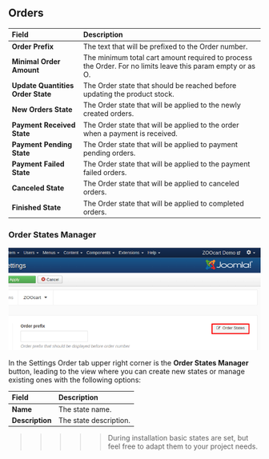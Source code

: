 ## Orders

| Field       | Description |
| :---------- | :---------- |
| **Order Prefix** | The text that will be prefixed to the Order number. |
| **Minimal Order Amount** | The minimum total cart amount required to process the Order. For no limits leave this param empty or as O. |
| **Update Quantities Order State** | The Order state that should be reached before updating the product stock. |
| **New Orders State** | The Order state that will be applied to the newly created orders. |
| **Payment Received State** | The Order state that will be applied to the order when a payment is received. |
| **Payment Pending State** | The Order state that will be applied to payment pending orders. |
| **Payment Failed State** | The Order state that will be applied to the payment failed orders. |
| **Canceled State** | The Order state that will be applied to canceled orders. |
| **Finished State** | The Order state that will be applied to completed orders. |

### Order States Manager

![Order states](orders.png?resize=600)

In the Settings Order tab upper right corner is the **Order States Manager** button, leading to the view where you can create new states or manage existing ones with the following options:

| Field       | Description |
| :---------- | :---------- |
| **Name** | The state name. |
| **Description** | The state description. |

>>>>> During installation basic states are set, but feel free to adapt them to your project needs.
